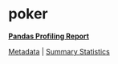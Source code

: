 # poker

[**Pandas Profiling Report**](../docs_sources/profile/poker.html)

[Metadata](metadata.yaml) | [Summary Statistics](summary_stats.csv)


